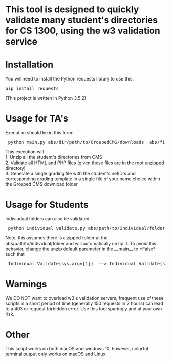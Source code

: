 <h1>This tool is designed to quickly validate many student's directories for CS 1300, using the w3 validation service</h1>

# Installation
<p>
    You will need to install the Python requests library to use this.
    <pre>pip install requests</pre>
    (This project is written in Python 3.5.2)
</p>

# Usage for TA's


<p>
    Execution should be in this form:
    <pre> python main.py abs/dir/path/to/GroupedCMS/downloads  abs/file/path/to/grading/template.md  grading_file_name.ext </pre>
    This execution will <br>
    1. Unzip all the student's directories from CMS <br>
    2. Validate all HTML and PHP files (given these files are in the root unzipped directory)<br>
    3. Generate a single grading file with the student's netID's and corresponding grading template in a single file of your name choice within the Grouped CMS download folder
</p>

# Usage for Students

<p> Indiviudual folders can also be validated
     <pre> python individual_validate.py abs/path/to/individual/folder </pre>
    Note, this assumes there is a zipped folder at the abs/path/to/individual/folder and will automatically unzip it. To avoid this behavior, change the unzip default parameter in the __main__ to *False* such that <pre> Individual_Validate(sys.argv[1])  --> Individual_Validate(sys.argv[1], unzip=False) </pre>
   
</p>


# Warnings
<p>
    We DO NOT want to overload w3's validation servers, frequent use of these scripts in a short period of time (generally 150 requests in 2 hours) can lead to a 403 or request forbidden error. Use this tool sparingly and at your own risk.

</p>

# Other
<p>
    This script works on both macOS and windows 10, however, colorful terminal output only works on macOS and Linux.
</p>
